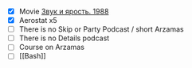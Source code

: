 * [x] Movie [Звук и ярость. 1988](https://www.kinopoisk.ru/film/221026/)
* [x] Aerostat x5
* [ ] There is no Skip or Party Podcast / short Arzamas
* [ ] There is no Details podcast
* [ ] Course on Arzamas
* [ ] [[Bash]]